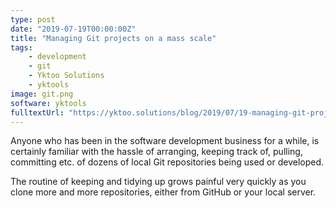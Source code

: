 ```yaml
---
type: post
date: "2019-07-19T00:00:00Z"
title: "Managing Git projects on a mass scale"
tags:
    - development
    - git
    - Yktoo Solutions
    - yktools
image: git.png
software: yktools
fulltextUrl: "https://yktoo.solutions/blog/2019/07/19-managing-git-projects-on-a-mass-scale/"
---
```


Anyone who has been in the software development business for a while, is certainly familiar with the hassle of arranging, keeping track of, pulling, committing etc. of dozens of local Git repositories being used or developed.

The routine of keeping and tidying up grows painful very quickly as you clone more and more repositories, either from GitHub or your local server.
